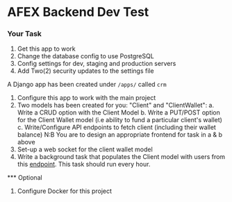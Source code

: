 # AFEX Backend Dev Test

### Your Task

1. Get this app to work
2. Change the database config to use PostgreSQL
3. Config settings for dev, staging and production servers
4. Add Two(2) security updates to the settings file

A Django app has been created under `/apps/` called `crm`

1. Configure this app to work with the main project
2. Two models has been created for you: "Client" and "ClientWallet":
   a. Write a CRUD option with the Client Model
   b. Write a PUT/POST option for the Client Wallet model (i.e ability to fund a particular client's wallet)
   c. Write/Configure API endpoints to fetch client (including their wallet balance)
   N:B You are to design an appropriate frontend for task in a & b above
3. Set-up a web socket for the client wallet model
4. Write a background task that populates the Client model with users from this [endpoint](https://62c2c06cff594c656764970a.mockapi.io/users). This task should run every hour.

\*\*\* Optional

1. Configure Docker for this project
